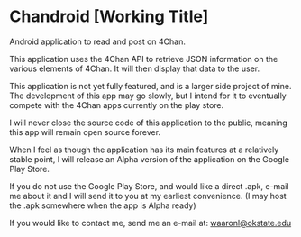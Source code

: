 Chandroid [Working Title]
============

Android application to read and post on 4Chan.

This application uses the 4Chan API to retrieve JSON information on the various elements of 4Chan.
It will then display that data to the user.

This application is not yet fully featured, and is a larger side project of mine.
The development of this app may go slowly, but I intend for it to eventually compete with the 4Chan apps currently on the play store.

I will never close the source code of this application to the public, meaning this app will remain open source forever.

When I feel as though the application has its main features at a relatively stable point, I will release
an Alpha version of the application on the Google Play Store.

If you do not use the Google Play Store, and would like a direct .apk, e-mail me about it and I will send it to you
at my earliest convenience. (I may host the .apk somewhere when the app is Alpha ready)

If you would like to contact me, send me an e-mail at: waaronl@okstate.edu
